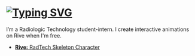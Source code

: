# [![Typing SVG](https://readme-typing-svg.herokuapp.com?font=Press+Start+2P&size=15&duration=2000&pause=10000&color=F7F7F7&background=090C11&center=true&vCenter=true&width=435&lines=Hey+there%2C+I'm+Sam!+%3C3)](https://git.io/typing-svg)


I’m a Radiologic Technology student-intern. l create interactive animations on Rive when I'm free.

- [**Rive:** RadTech Skeleton Character](https://unitedastronomer.github.io/rive-skeleton/)
